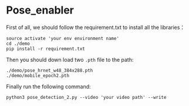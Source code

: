 # Pose_enabler
First of all, we should follow the requirement.txt to install all the libraries：

```shell
source activate 'your env environment name'
cd ./demo
pip install -r requirement.txt
```

Then you should down load two `.pth` file to the path:
```shell
./demo/pose_hrnet_w48_384x288.pth
./demo/mobile_epoch2.pth
```

Finally run the following command:

```shell
python3 pose_detection_2.py --video 'your video path' --write
```

